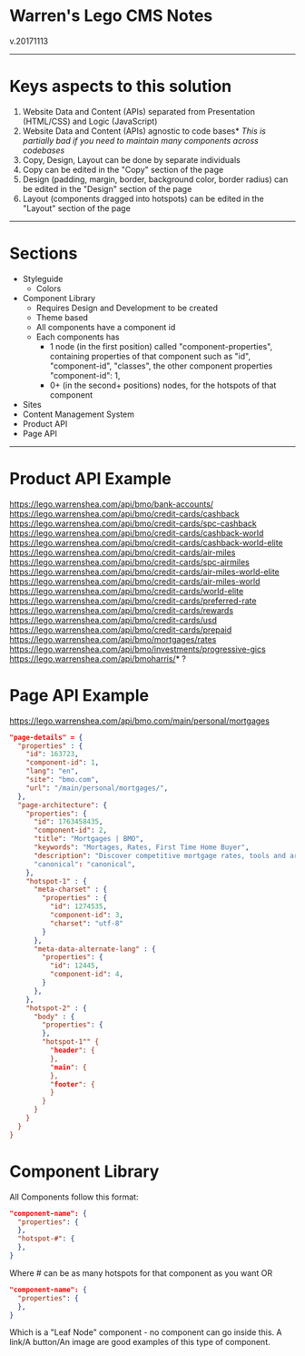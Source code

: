 # Warren's Lego CMS Notes
v.20171113

---

# Keys aspects to this solution

1. Website Data and Content (APIs) separated from Presentation (HTML/CSS) and Logic (JavaScript)
2. Website Data and Content (APIs) agnostic to code bases*
*This is partially bad if you need to maintain many components across codebases*
3. Copy, Design, Layout can be done by separate individuals
4. Copy can be edited in the "Copy" section of the page
5. Design (padding, margin, border, background color, border radius) can be edited in the "Design" section of the page
6. Layout (components dragged into hotspots) can be edited in the "Layout" section of the page

---

# Sections
* Styleguide
  * Colors
* Component Library
  * Requires Design and Development to be created
  * Theme based
  * All components have a component id
  * Each components has
    - 1 node (in the first position) called "component-properties", containing properties of that component such as "id", "component-id", "classes", the other component properties
    "component-id": 1,
    - 0+ (in the second+ positions) nodes, for the hotspots of that component
* Sites
* Content Management System
* Product API
* Page API

---

# Product API Example
https://lego.warrenshea.com/api/bmo/bank-accounts/<br>
https://lego.warrenshea.com/api/bmo/credit-cards/cashback<br>
https://lego.warrenshea.com/api/bmo/credit-cards/spc-cashback<br>
https://lego.warrenshea.com/api/bmo/credit-cards/cashback-world<br>
https://lego.warrenshea.com/api/bmo/credit-cards/cashback-world-elite<br>
https://lego.warrenshea.com/api/bmo/credit-cards/air-miles<br>
https://lego.warrenshea.com/api/bmo/credit-cards/spc-airmiles<br>
https://lego.warrenshea.com/api/bmo/credit-cards/air-miles-world-elite<br>
https://lego.warrenshea.com/api/bmo/credit-cards/air-miles-world<br>
https://lego.warrenshea.com/api/bmo/credit-cards/world-elite<br>
https://lego.warrenshea.com/api/bmo/credit-cards/preferred-rate<br>
https://lego.warrenshea.com/api/bmo/credit-cards/rewards<br>
https://lego.warrenshea.com/api/bmo/credit-cards/usd<br>
https://lego.warrenshea.com/api/bmo/credit-cards/prepaid<br>
https://lego.warrenshea.com/api/bmo/mortgages/rates<br>
https://lego.warrenshea.com/api/bmo/investments/progressive-gics<br>
https://lego.warrenshea.com/api/bmoharris/* ?

# Page API Example
https://lego.warrenshea.com/api/bmo.com/main/personal/mortgages
```json
"page-details" = {
  "properties" : {
    "id": 163723,
    "component-id": 1,
    "lang": "en",
    "site": "bmo.com",
    "url": "/main/personal/mortgages/",
  },
  "page-architecture": {
    "properties": {
      "id": 1763458435,
      "component-id": 2,
      "title": "Mortgages | BMO",
      "keywords": "Mortages, Rates, First Time Home Buyer",
      "description": "Discover competitive mortgage rates, tools and articles to help you become a successful homeowner whether you’re a first time buyer or a seasoned owner."
      "canonical": "canonical",
    },
    "hotspot-1" : {
      "meta-charset" : {
        "properties" : {
          "id": 1274535,
          "component-id": 3,
          "charset": "utf-8"
        }
      },
      "meta-data-alternate-lang" : {  
        "properties": {
          "id": 12445,
          "component-id": 4,
        }
      },
    },
    "hotspot-2" : {
      "body" : {
        "properties": {
        },
        "hotspot-1"" {
          "header": {
          },
          "main": {
          },
          "footer": {
          }
        }
      }
    }
  }  
}
```

# Component Library

All Components follow this format:

```json
"component-name": {
  "properties": {
  },
  "hotspot-#": {
  },
}
```
Where # can be as many hotspots for that component as you want
OR
```json
"component-name": {
  "properties": {
  },
}
```
Which is a "Leaf Node" component - no component can go inside this.
A link/A button/An image are good examples of this type of component.

